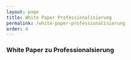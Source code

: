 ```yaml
---
layout: page
title: White Paper Professionalisierung
permalink: /white-paper-professionalisierung
order: 4
---
```


### White Paper zu Professionalsierung
 
